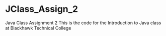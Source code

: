 # JClass_Assign_2
Java Class Assignment 2
This is the code for the Introduction to Java class at Blackhawk Technical College